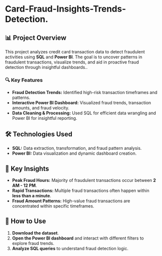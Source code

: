 # Card-Fraud-Insights-Trends-Detection.

## 📊 Project Overview
This project analyzes credit card transaction data to detect fraudulent activities using **SQL** and **Power BI**. The goal is to uncover patterns in fraudulent transactions, visualize trends, and aid in proactive fraud detection through insightful dashboards.. 

### 🔍 Key Features
- **Fraud Detection Trends:** Identified high-risk transaction timeframes and patterns.
- **Interactive Power BI Dashboard:** Visualized fraud trends, transaction amounts, and fraud velocity.
- **Data Cleaning & Processing:** Used SQL for efficient data wrangling and Power BI for insightful reporting.

## 🛠️ Technologies Used
- **SQL:** Data extraction, transformation, and fraud pattern analysis.
- **Power BI:** Data visualization and dynamic dashboard creation.

## 🚀 Key Insights
- **Peak Fraud Hours:** Majority of fraudulent transactions occur between **2 AM - 12 PM**.
- **Rapid Transactions:** Multiple fraud transactions often happen within **less than a minute**.
- **Fraud Amount Patterns:** High-value fraud transactions are concentrated within specific timeframes.

## 📌 How to Use
1. **Download the dataset**.
2. **Open the Power BI dashboard** and interact with different filters to explore fraud trends.
3. **Analyze SQL queries** to understand fraud detection logic.

